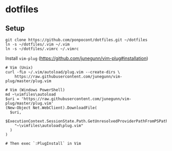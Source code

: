 # dotfiles

## Setup
```
git clone https://github.com/ponpocont/dotfiles.git ~/dotfiles
ln -s ~/dotfiles/.vim ~/.vim
ln -s ~/dotfiles/.vimrc ~/.vimrc
```

Install `vim-plug` (https://github.com/junegunn/vim-plug#installation)
```
# Vim (Unix)
curl -fLo ~/.vim/autoload/plug.vim --create-dirs \
    https://raw.githubusercontent.com/junegunn/vim-plug/master/plug.vim

# Vim (Windows PowerShell)
md ~\vimfiles\autoload
$uri = 'https://raw.githubusercontent.com/junegunn/vim-plug/master/plug.vim'
(New-Object Net.WebClient).DownloadFile(
  $uri,
  $ExecutionContext.SessionState.Path.GetUnresolvedProviderPathFromPSPath(
    "~\vimfiles\autoload\plug.vim"
  )
)

# Then exec `:PlugInstall` in Vim
```
